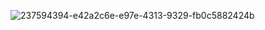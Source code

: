 ![237594394-e42a2c6e-e97e-4313-9329-fb0c5882424b](https://github.com/user-attachments/assets/7d618e57-dbff-4162-a90c-d4c33d3fe29a)

